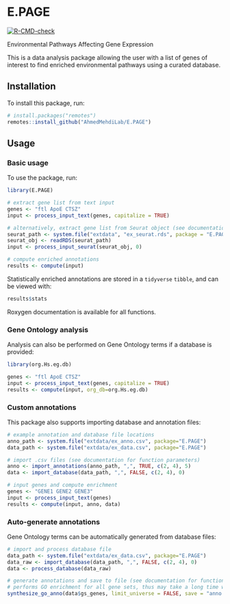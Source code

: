 # E.PAGE
<!-- badges: start -->
[![R-CMD-check](https://github.com/AhmedMehdiLab/E.PAGE/actions/workflows/R-CMD-check.yaml/badge.svg)](https://github.com/AhmedMehdiLab/E.PAGE/actions/workflows/R-CMD-check.yaml)
<!-- badges: end -->

Environmental Pathways Affecting Gene Expression

This is a data analysis package allowing the user with a list of genes of interest to find enriched environmental pathways using a curated database.

## Installation
To install this package, run:

``` r
# install.packages("remotes")
remotes::install_github("AhmedMehdiLab/E.PAGE")
```

## Usage
### Basic usage
To use the package, run:

``` r
library(E.PAGE)

# extract gene list from text input
genes <- "ftl ApoE CTSZ"
input <- process_input_text(genes, capitalize = TRUE)

# alternatively, extract gene list from Seurat object (see documentation for function parameters)
seurat_path <- system.file("extdata", "ex_seurat.rds", package = "E.PAGE")
seurat_obj <- readRDS(seurat_path)
input <- process_input_seurat(seurat_obj, 0)

# compute enriched annotations
results <- compute(input)
```

Statistically enriched annotations are stored in a `tidyverse` `tibble`, and can be viewed with:

``` r
results$stats
```

Roxygen documentation is available for all functions.

### Gene Ontology analysis
Analysis can also be performed on Gene Ontology terms if a database is provided:

```r
library(org.Hs.eg.db)

genes <- "ftl ApoE CTSZ"
input <- process_input_text(genes, capitalize = TRUE)
results <- compute(input, org_db=org.Hs.eg.db)
```

### Custom annotations
This package also supports importing database and annotation files:

```r
# example annotation and database file locations
anno_path <- system.file("extdata/ex_anno.csv", package="E.PAGE")
data_path <- system.file("extdata/ex_data.csv", package="E.PAGE")

# import .csv files (see documentation for function parameters)
anno <- import_annotations(anno_path, ",", TRUE, c(2, 4), 5)
data <- import_database(data_path, ",", FALSE, c(2, 4), 0)

# input genes and compute enrichment
genes <- "GENE1 GENE2 GENE3"
input <- process_input_text(genes)
results <- compute(input, anno, data)
```

### Auto-generate annotations
Gene Ontology terms can be automatically generated from database files:

```r
# import and process database file
data_path <- system.file("extdata/ex_data.csv", package="E.PAGE")
data_raw <- import_database(data_path, ",", FALSE, c(2, 4), 0)
data <- process_database(data_raw)

# generate annotations and save to file (see documentation for function parameters)
# performs GO enrichment for all gene sets, thus may take a long time with large databases
synthesize_go_anno(data$gs_genes, limit_universe = FALSE, save = "anno.csv")
```
